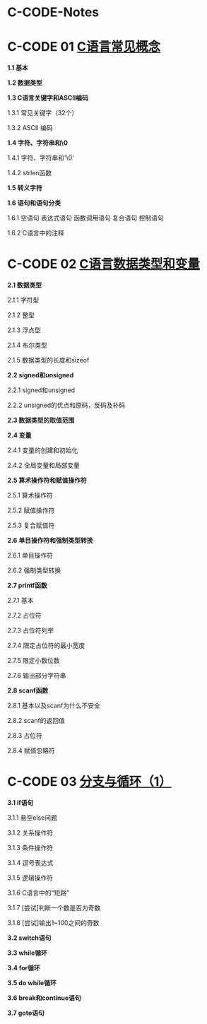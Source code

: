 # C-CODE-Notes



# C-CODE 01   [C语⾔常⻅概念](https://github.com/fcchbjm/C-CODE/blob/main/Notes/C-CODE%2001)

**1.1 基本**

**1.2 数据类型**

**1.3 C语言关键字和ASCII编码**

1.3.1 常见关键字（32个）

1.3.2 ASCII 编码

**1.4 字符、字符串和\0**

1.4.1 字符、字符串和'\0'

1.4.2 strlen函数

**1.5 转义字符**

**1.6 语句和语句分类**

1.6.1 空语句 表达式语句 函数调⽤语句 复合语句 控制语句

1.6.2 C语言中的注释


# C-CODE 02   [C语⾔数据类型和变量](https://github.com/fcchbjm/C-CODE/blob/main/Notes/C-CODE%2002)

**2.1 数据类型**

2.1.1 字符型

2.1.2 整型

2.1.3 浮点型

2.1.4 布尔类型

2.1.5 数据类型的⻓度和sizeof

**2.2 signed和unsigned**

2.2.1 signed和unsigned

2.2.2 unsigned的优点和原码，反码及补码

**2.3 数据类型的取值范围** 

**2.4 变量**

2.4.1 变量的创建和初始化

2.4.2 全局变量和局部变量

**2.5 算术操作符和赋值操作符**

2.5.1 算术操作符

2.5.2 赋值操作符

2.5.3 复合赋值符

**2.6 单⽬操作符和强制类型转换**

2.6.1 单⽬操作符

2.6.2 强制类型转换

**2.7 printf函数**

2.7.1 基本

2.7.2 占位符

2.7.3 占位符列举

2.7.4 限定占位符的最⼩宽度

2.7.5 限定⼩数位数

2.7.6 输出部分字符串

**2.8 scanf函数**

2.8.1 基本以及scanf为什么不安全

2.8.2 scanf的返回值

2.8.3 占位符

2.8.4 赋值忽略符


# C-CODE 03   [分支与循环（1）](https://github.com/fcchbjm/C-CODE/blob/main/Notes/C-CODE%2003)

**3.1 if语句**

3.1.1 悬空else问题

3.1.2 关系操作符

3.1.3 条件操作符

3.1.4 逗号表达式

3.1.5 逻辑操作符

3.1.6 C语言中的“短路”

3.1.7 [尝试]判断一个数是否为奇数

3.1.8 [尝试]输出1~100之间的奇数

**3.2 switch语句**

**3.3 while循环**

**3.4 for循环**

**3.5 do while循环**

**3.6 break和continue语句**

**3.7 goto语句**

